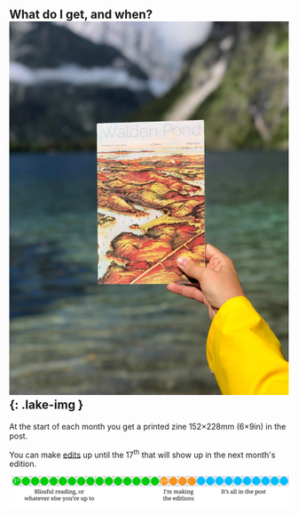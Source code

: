 ## What do I get, and when? ![](./img/MW_WP_lake.jpeg){: .lake-img }

At the start of each month you get a printed zine 152&times;228mm (6&times;9in) in the post.

You can make [edits](http://localhost:4000/2020/05/26/editorial.html) up until the 17<sup>th</sup> that will show up in the next month's edition.

![](./img/printing_schedule.svg)

